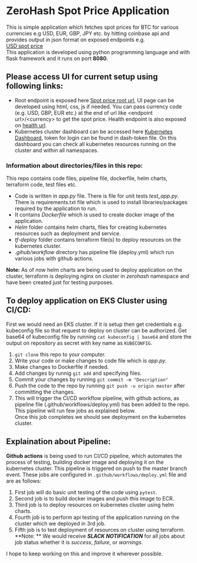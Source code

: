 # ZeroHash Spot Price Application
This is simple application which fetches spot prices for BTC for various currencies e.g USD, EUR, GBP, JPY etc. by hitting coinbase api and provides output in json format on exposed endpoints e.g.\
[USD spot price](https://spot.zerohash.online/USD)  
This application is developed using python programming language and with flask framework and it runs on port **8080**.

## Please access UI for current setup using following links:

- Root endpoint is exposed here [Spot price root url](https://spot.zerohash.online/), UI page can be developed using html, css, js if needed. You can pass currency code (e.g. USD, GBP, EUR etc.) at the end of url like \<endpoint url\>/\<currency> to get the spot price. Health endpoint is also exposed on [health url](https://spot.zerohash.online/health).
- Kubernetes cluster dashboard can be accessed here [Kubernetes Dashboard](https://spot.zerohash.online:444), token for login can be found in dash-token file. On this dashboard you can check all kubernetes resources running on the cluster and within all namespaces.  

### Information about directories/files in this repo:
This repo contains code files, pipeline file, dockerfile, helm charts, terraform code, test files etc.
- Code is written in *app.py* file. There is file for unit tests *test_app.py*. There is requirements.txt file which is used to install libraries/packages required by the application to run.
- It contains *Dockerfile* which is used to create docker image of the application.
- *Helm* folder contains helm charts, files for creating kubernetes resources such as deployment and service.
- *tf-deploy* folder contains terraform file(s) to deploy resources on the kubernetes cluster.
- *.gihub/workflow* directory has pipeline file (deploy.yml) which run various jobs with github actions.  

**Note:** As of now helm charts are being used to deploy application on the cluster, terraform is deploying nginx on cluster in *zerohash* namespace and have been created just for testing purposes.  

## To deploy application on EKS Cluster using CI/CD:
First we would need an EKS cluster. If it is setup then get credentials e.g. kubeconfig file so that request to deploy on cluster can be authorized. Get base64 of kubeconfig file by running `cat kubeconfig | base64` and store the output on repository as secret with key name as `KUBECONFIG`.

1. `git clone` this repo to your computer.
2. Write your code or make changes to code file which is *app.py*.
3. Make changes to Dockerfile if needed.
4. Add changes by runnig `git add` and specifying files.
5. Commit your changes by running `git commit -m "Description"`
6. Push the code to the repo by running `git push -u origin master` after committing the changes.
7. This will trigger the CI/CD workflow pipeline, with github actions, as pipeline file (.github/workflows/deploy.yml) has been added to the repo. This pipeline will run few jobs as explained below.  
Once this job completes we should see deployment on the kubernetes cluster.  

## Explaination about Pipeline:
**Github actions** is being used to run CI/CD pipeline, which automates the process of testing, building docker image and deploying it on the kubernetes cluster. This pipeline is triggered on push to the master branch event. These jobs are configured in `.github/workflows/deploy.yml` file and are as follows:
1. First job will do basic unit testing of the code using `pytest`.
2. Second job is to build docker images and push this image to ECR.
3. Third job is to deploy resources on kubernetes cluster using helm charts.
4. Fourth job is to perform api testing of the application running on the cluster which we deployed in 3rd job.
5. Fifth job is to test deployment of resources on cluster using terraform.  
**Note: ** We would receive ***SLACK NOTIFICATION*** for all jobs about job status whether it is *success*, *failure*, or *warnings*.  

I hope to keep working on this and improve it wherever possible.